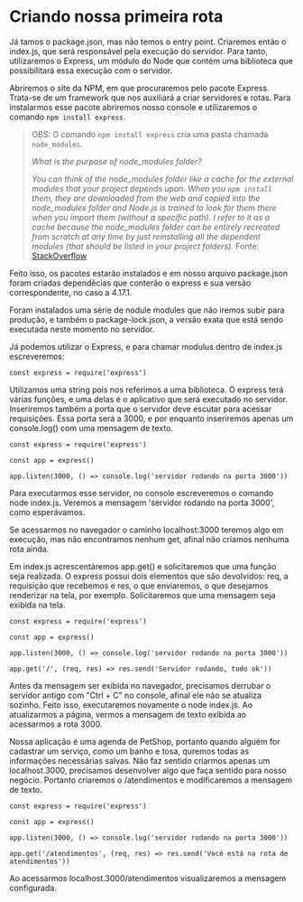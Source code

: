 # Criando nossa primeira rota

Já tamos o package.json, mas não temos o entry point. Criaremos então o index.js, que será responsável pela execução do servidor. Para tanto, utilizaremos o Express, um módulo do Node que contém uma biblioteca que possibilitará essa execução com o servidor.

Abriremos o site da NPM, em que procuraremos pelo pacote Express. Trata-se de um framework que nos auxiliará a criar servidores e rotas. Para instalarmos esse pacote abriremos nosso console e utilizaremos o comando `npm install express`. 

>OBS: O comando `npm install express` cria uma pasta chamada `node_modules`.
>
>*What is the purpose of node_modules folder?*
>
>*You can think of the node_modules folder like a cache for the external modules that your project depends upon. When you `npm install` them, they are downloaded from the web and copied into the node_modules folder and Node.js is trained to look for them there when you import them (without a specific path). I refer to it as a cache because the node_modules folder can be entirely recreated from scratch at any time by just reinstalling all the dependent modules (that should be listed in your project folders).* Fonte: [StackOverflow](https://stackoverflow.com/questions/63294260/what-is-the-purpose-of-the-node-modules-folder)

Feito isso, os pacotes estarão instalados e em nosso arquivo package.json foram criadas dependêcias que conterão o express e sua versão correspondente, no caso a 4.17.1.

Foram instalados uma série de nodule modules que não iremos subir para produção, e também o package-lock.json, a versão exata que está sendo executada neste momento no servidor.

Já podemos utilizar o Express, e para chamar modulus dentro de index.js escreveremos:

```
const express = require('express') 
```

Utilizamos uma string pois nos referimos a uma biblioteca. O express terá várias funções, e uma delas é o aplicativo que será executado no servidor. Inseriremos também a porta que o servidor deve escutar para acessar requisições. Essa porta será a 3000, e por enquanto inseriremos apenas um console.log() com uma mensagem de texto.

```
const express = require('express') 

const app = express()

app.listen(3000, () => console.log('servidor rodando na porta 3000'))
```
Para executarmos esse servidor, no console escreveremos o comando node index.js. Veremos a mensagem 'servidor rodando na porta 3000', como esperávamos.

Se acessarmos no navegador o caminho localhost:3000 teremos algo em execução, mas não encontramos nenhum get, afinal não criamos nenhuma rota ainda.

Em index.js acrescentáremos app.get() e solicitaremos que uma função seja realizada. O express possui dois elementos que são devolvidos: req, a requisição que recebemos e res, o que enviaremos, o que desejamos renderizar na tela, por exemplo. Solicitaremos que uma mensagem seja exibida na tela.

```
const express = require('express') 

const app = express()

app.listen(3000, () => console.log('servidor rodando na porta 3000'))

app.get('/', (req, res) => res.send('Servidor rodando, tudo ok'))
```

Antes da mensagem ser exibida no navegador, precisamos derrubar o servidor antigo com "Ctrl + C" no console, afinal ele não se atualiza sozinho. Feito isso, executaremos novamente o node index.js. Ao atualizarmos a página, vermos a mensagem de texto exibida ao acessarmos a rota 3000.

Nossa aplicação é uma agenda de PetShop, portanto quando alguém for cadastrar um serviço, como um banho e tosa, quremos todas as informações necessárias salvas. Não faz sentido criarmos apenas um localhost.3000, precisamos desenvolver algo que faça sentido para nosso negócio. Portanto criaremos o /atendimentos e modificaremos a mensagem de texto.

```
const express = require('express') 

const app = express()

app.listen(3000, () => console.log('servidor rodando na porta 3000'))

app.get('/atendimentos', (req, res) => res.send('Você está na rota de atendimentos'))
```
Ao acessarmos localhost.3000/atendimentos visualizaremos a mensagem configurada.